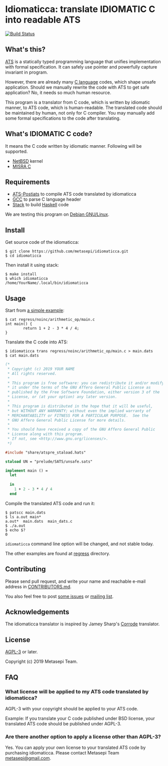 # Idiomaticca: translate IDIOMATIC C into readable ATS

[![Build Status](https://travis-ci.org/metasepi/idiomaticca.svg)](https://travis-ci.org/metasepi/idiomaticca)

## What's this?

[ATS](http://www.ats-lang.org/) is a statically typed programming language that unifies implementation with formal specification. It can safely use pointer and powerfully capture invariant in program.

However, there are already many [C language](https://en.wikipedia.org/wiki/C_(programming_language)) codes, which shape unsafe application. Should we manually rewrite the code with ATS to get safe application? No, it needs so much human resource.

This program is a translator from C code, which is written by idiomatic manner, to ATS code, which is human-readable. The translated code should be maintained by human, not only for C compiler. You may manually add some formal specifications to the code after translating.

## What's IDIOMATIC C code?

It means the C code written by idiomatic manner.
Following will be supported.

* [NetBSD](https://www.netbsd.org/) kernel
* [MISRA C](https://www.misra.org.uk/)

## Requirements

* [ATS-Postiats](http://www.ats-lang.org/) to compile ATS code translated by idiomaticca
* [GCC](https://gcc.gnu.org/) to parse C language header
* [Stack](https://www.haskellstack.org/) to build [Haskell](https://www.haskell.org/) code

We are testing this program on [Debian GNU/Linux](https://www.debian.org/).

## Install

Get source code of the idiomaticca:

```
$ git clone https://github.com/metasepi/idiomaticca.git
$ cd idiomaticca
```

Then install it using stack:

```
$ make install
$ which idiomaticca
/home/YourName/.local/bin/idiomaticca
```

## Usage

Start from [a simple example](./regress/noinc/arithmetic_op/):

```
$ cat regress/noinc/arithmetic_op/main.c
int main() {
        return 1 + 2 - 3 * 4 / 4;
}
```

Translate the C code into ATS:

```
$ idiomaticca trans regress/noinc/arithmetic_op/main.c > main.dats
$ cat main.dats
```

```ats
(*
 * Copyright (c) 2019 YOUR NAME
 * All rights reserved.
 *
 * This program is free software: you can redistribute it and/or modify
 * it under the terms of the GNU Affero General Public License as
 * published by the Free Software Foundation, either version 3 of the
 * License, or (at your option) any later version.
 *
 * This program is distributed in the hope that it will be useful,
 * but WITHOUT ANY WARRANTY; without even the implied warranty of
 * MERCHANTABILITY or FITNESS FOR A PARTICULAR PURPOSE.  See the
 * GNU Affero General Public License for more details.
 *
 * You should have received a copy of the GNU Affero General Public
 * License along with this program.
 * If not, see <http://www.gnu.org/licenses/>.
 *)

#include "share/atspre_staload.hats"

staload UN = "prelude/SATS/unsafe.sats"

implement main () =
  let
    
  in
    1 + 2 - 3 * 4 / 4
  end
```

Compile the translated ATS code and run it:

```
$ patscc main.dats
$ ls a.out main*
a.out*  main.dats  main_dats.c
$ ./a.out
$ echo $?
0
```

`idiomaticca` command line option will be changed, and not stable today.

The other examples are found at [regress](./regress/) directory.

## Contributing

Please send pull request, and write your name and reachable e-mail address in [CONTRIBUTORS.md](./CONTRIBUTORS.md).

You also feel free to post [some issues](https://github.com/metasepi/idiomaticca/issues) or [mailing list](http://groups.google.com/group/metasepi).

## Acknowledgements

The idiomaticca translator is inspired by Jamey Sharp's [Corrode](https://github.com/jameysharp/corrode) translator.

## License

[AGPL-3](./COPYING) or later.

Copyright (c) 2019 Metasepi Team.

## FAQ

### What license will be applied to my ATS code translated by idiomaticca?

AGPL-3 with your copyright should be applied to your ATS code.

Example: If you translate your C code published under BSD license, your translated ATS code should be published under AGPL-3.

### Are there another option to apply a license other than AGPL-3?

Yes. You can apply your own license to your translated ATS code by purchasing idiomaticca. Please contact Metasepi Team <metasepi@gmail.com>.

